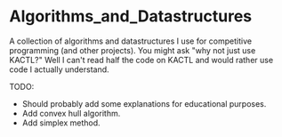 # Algorithms_and_Datastructures
A collection of algorithms and datastructures I use for competitive programming (and other projects). You might ask "why not just use KACTL?" Well I can't read half the code on KACTL and would rather use code I actually understand. 

TODO:
- Should probably add some explanations for educational purposes. 
- Add convex hull algorithm. 
- Add simplex method. 